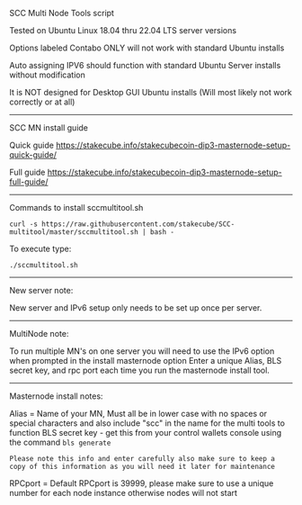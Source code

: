 SCC Multi Node Tools script

Tested on Ubuntu Linux 18.04 thru 22.04 LTS server versions

Options labeled Contabo ONLY will not work with standard Ubuntu installs

Auto assigning IPV6 should function with standard Ubuntu Server installs without modification

It is NOT designed for Desktop GUI Ubuntu installs (Will most likely not work correctly or at all)

-----------------------------------------------------------------------------------------------

SCC MN install guide

Quick guide
https://stakecube.info/stakecubecoin-dip3-masternode-setup-quick-guide/

Full guide
https://stakecube.info/stakecubecoin-dip3-masternode-setup-full-guide/


-----------------------------------------------------------------------------------------------

Commands to install sccmultitool.sh

```
curl -s https://raw.githubusercontent.com/stakecube/SCC-multitool/master/sccmultitool.sh | bash -
```

To execute type:

```
./sccmultitool.sh
```

-----------------------------------------------------------------------------------------------


New server note:

New server and IPv6 setup only needs to be set up once per server.

-----------------------------------------------------------------------------------------------


MultiNode note:

To run multiple MN's on one server you will need to use the IPv6 option when prompted in the install masternode option
Enter a unique Alias, BLS secret key, and rpc port each time you run the masternode install tool.

-----------------------------------------------------------------------------------------------


Masternode install notes:

Alias = Name of your MN, Must all be in lower case with no spaces or special characters and also include "scc" in the name for the multi tools to function
BLS secret key - get this from your control wallets console using the command `bls generate`

`Please note this info and enter carefully also make sure to keep a copy of this information as you will need it later for maintenance`

RPCport = Default RPCport is 39999, please make sure to use a unique number for each node instance otherwise nodes will not start
